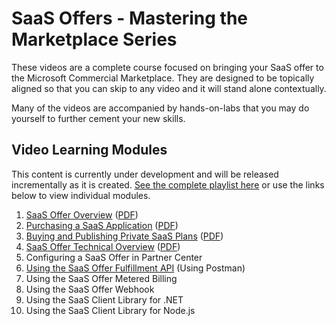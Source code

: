 # SaaS Offers - Mastering the Marketplace Series

These videos are a complete course focused on bringing your SaaS offer to the Microsoft Commercial Marketplace. They are designed to be topically aligned so that you can skip to any video and it will stand alone contextually.

Many of the videos are accompanied by hands-on-labs that you may do yourself to further cement your new skills.

## Video Learning Modules

This content is currently under development and will be released incrementally as it is created.
[See the complete playlist here](https://www.youtube.com/playlist?list=PLmsFUfdnGr3wWUaB-QkSaQRHBNYKZj5PM) or use the links below to view individual modules.

1. [SaaS Offer Overview](https://www.youtube.com/watch?v=9PCTioPbI8M&list=PLmsFUfdnGr3wWUaB-QkSaQRHBNYKZj5PM&index=1) ([PDF](./pdfs/01-SaaS-Offer-Overview.pdf))
1. [Purchasing a SaaS Application](https://www.youtube.com/watch?v=F1DHF3OYiUI&list=PLmsFUfdnGr3wWUaB-QkSaQRHBNYKZj5PM&index=2) ([PDF](./pdfs/02-Purchasing-a-SaaS-Application/pdf))
1. [Buying and Publishing Private SaaS Plans](https://www.youtube.com/watch?v=RFYybqyyy-c&list=PLmsFUfdnGr3wWUaB-QkSaQRHBNYKZj5PM&index=3) ([PDF](./pdfs/03-Buying-and-Publishing-Private-SaaS-Plans.pdf))
1. [SaaS Offer Technical Overview](https://www.youtube.com/watch?v=0c-rzJkTV7w&list=PLmsFUfdnGr3wWUaB-QkSaQRHBNYKZj5PM&index=4) ([PDF](./pdfs/04-SaaS-Offer-Technical-Overview.pdf))
1. Configuring a SaaS Offer in Partner Center
1. [Using the SaaS Offer Fulfillment API](https://www.youtube.com/watch?v=eizdN6XNyvw) (Using Postman)
1. Using the SaaS Offer Metered Billing
1. Using the SaaS Offer Webhook
1. Using the SaaS Client Library for .NET
1. Using the SaaS Client Library for Node.js
